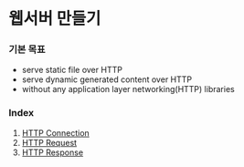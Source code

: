 # 웹서버 만들기
### 기본 목표
*	serve static file over HTTP
*	serve dynamic generated content over HTTP
*	without any application layer networking(HTTP) libraries

### Index
1. [HTTP Connection](./HTTP_Connection)
2. [HTTP Request](./HTTP_Request)
3. [HTTP Response](./HTTP_Response)